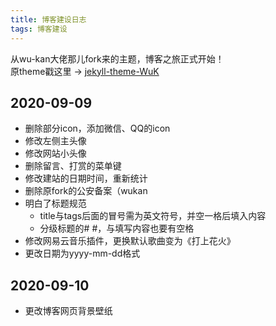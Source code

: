 ```yaml
---
title: 博客建设日志
tags: 博客建设
---  
```


从wu-kan大佬那儿fork来的主题，博客之旅正式开始！  
原theme戳这里 → [jekyll-theme-WuK](https://jekyll-theme-WuK.wu-kan.cn/)

## 2020-09-09 ##
+ 删除部分icon，添加微信、QQ的icon  
+ 修改左侧主头像  
+ 修改网站小头像
+ 删除留言、打赏的菜单键
+ 修改建站的日期时间，重新统计
+ 删除原fork的公安备案（wukan
+ 明白了标题规范
  + title与tags后面的冒号需为英文符号，并空一格后填入内容
  + 分级标题的# #，与填写内容也要有空格
+ 修改网易云音乐插件，更换默认歌曲变为《打上花火》
+ 更改日期为yyyy-mm-dd格式

## 2020-09-10 ##
+ 更改博客网页背景壁纸